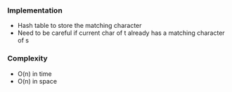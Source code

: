 ### Implementation
- Hash table to store the matching character
- Need to be careful if current char of t already has a matching character of s
​
### Complexity
- O(n) in time
- O(n) in space
​
​